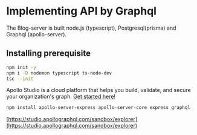 # Implementing API by Graphql
The Blog-server is built node.js (typescript), Postgresql(prisma) and Graphql (apollo-server).

## Installing prerequisite

```sh
npm init -y
npm i -D nodemon typescript ts-node-dev
tsc --init
```

Apollo Studio is a cloud platform that helps you build, validate, and secure your organization's graph. [Get started here!](https://www.apollographql.com/docs/studio/getting-started/)

```sh
npm install apollo-server-express apollo-server-core express graphql
````
[https://studio.apollographql.com/sandbox/explorer](https://studio.apollographql.com/sandbox/explorer)

